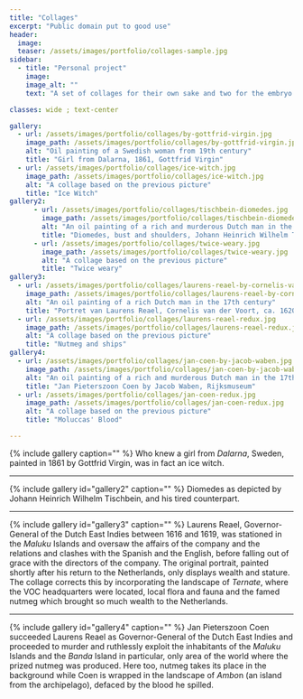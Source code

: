 ```yaml
---
title: "Collages"
excerpt: "Public domain put to good use"
header:
  image:
  teaser: /assets/images/portfolio/collages-sample.jpg
sidebar:
  - title: "Personal project"
    image:
    image_alt: ""
    text: "A set of collages for their own sake and two for the embryo of a Matrix game centred around the nutmeg trade and colonisation. All original pictures are in the public domain.|Un ensemble de collages dont deux font partie d'un projet de jeu de rôle de style 'Matrix' centré sur le commerce de la noix de muscade et la colonisation. Toutes les images d'origines sont dans le domaine public."

classes: wide ; text-center

gallery:
  - url: /assets/images/portfolio/collages/by-gottfrid-virgin.jpg
    image_path: /assets/images/portfolio/collages/by-gottfrid-virgin.jpg
    alt: "Oil painting of a Swedish woman from 19th century"
    title: "Girl from Dalarna, 1861, Gottfrid Virgin"
  - url: /assets/images/portfolio/collages/ice-witch.jpg
    image_path: /assets/images/portfolio/collages/ice-witch.jpg
    alt: "A collage based on the previous picture"
    title: "Ice Witch"
gallery2:
      - url: /assets/images/portfolio/collages/tischbein-diomedes.jpg
        image_path: /assets/images/portfolio/collages/tischbein-diomedes.jpg
        alt: "An oil painting of a rich and murderous Dutch man in the 17th century"
        title: "Diomedes, bust and shoulders, Johann Heinrich Wilhelm Tischbein, MET Museum"
      - url: /assets/images/portfolio/collages/twice-weary.jpg
        image_path: /assets/images/portfolio/collages/twice-weary.jpg
        alt: "A collage based on the previous picture"
        title: "Twice weary"
gallery3:
  - url: /assets/images/portfolio/collages/laurens-reael-by-cornelis-van-der-voort.jpg
    image_path: /assets/images/portfolio/collages/laurens-reael-by-cornelis-van-der-voort.jpg
    alt: "An oil painting of a rich Dutch man in the 17th century"
    title: "Portret van Laurens Reael, Cornelis van der Voort, ca. 1620, Rijksmuseum"
  - url: /assets/images/portfolio/collages/laurens-reael-redux.jpg
    image_path: /assets/images/portfolio/collages/laurens-reael-redux.jpg
    alt: "A collage based on the previous picture"
    title: "Nutmeg and ships"
gallery4:
  - url: /assets/images/portfolio/collages/jan-coen-by-jacob-waben.jpg
    image_path: /assets/images/portfolio/collages/jan-coen-by-jacob-waben.jpg
    alt: "An oil painting of a rich and murderous Dutch man in the 17th century"
    title: "Jan Pieterszoon Coen by Jacob Waben, Rijksmuseum"
  - url: /assets/images/portfolio/collages/jan-coen-redux.jpg
    image_path: /assets/images/portfolio/collages/jan-coen-redux.jpg
    alt: "A collage based on the previous picture"
    title: "Moluccas' Blood"

---
```


{% include gallery caption="" %}
Who knew a girl from *Dalarna*, Sweden, painted in 1861 by Gottfrid Virgin, was in fact an ice witch.

---

{% include gallery id="gallery2" caption="" %}
Diomedes as depicted by Johann Heinrich Wilhelm Tischbein, and his tired counterpart.

---

{% include gallery id="gallery3" caption="" %}
Laurens Reael, Governor-General of the Dutch East Indies between 1616 and 1619, was stationed in the *Maluku* Islands and oversaw the affairs of the company and the relations and clashes with the Spanish and the English, before falling out of grace with the directors of the company. The original portrait, painted shortly after his return to the Netherlands, only displays wealth and stature. The collage corrects this by incorporating the landscape of *Ternate*, where the VOC headquarters were located, local flora and fauna and the famed nutmeg which brought so much wealth to the Netherlands.

---

{% include gallery id="gallery4" caption="" %}
Jan Pieterszoon Coen succeeded Laurens Reael as Governor-General of the Dutch East Indies and proceeded to murder and ruthlessly exploit the inhabitants of the *Maluku* Islands and the *Banda* Island in particular, only area of the world where the prized nutmeg was produced. Here too, nutmeg takes its place in the background while Coen is wrapped in the landscape of *Ambo*n (an island from the archipelago), defaced by the blood he spilled.
